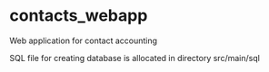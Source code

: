 # contacts_webapp
Web application for contact accounting


SQL file for creating database is allocated in directory src/main/sql 

